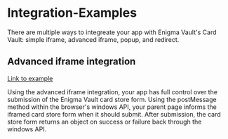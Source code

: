 # Integration-Examples
There are multiple ways to integreate your app with Enigma Vault's Card Vault: simple iframe, advanced iframe, popup, and redirect.

## Advanced iframe integration
[Link to example](https://github.com/Enigma-Vault/card-vault-integration-examples/blob/15852c71750acc5276b4ab3e642c4602e6df319b/embedFormForControl/parent.html)

Using the advanced iframe integration, your app has full control over the submission of the Enigma Vault card store form. Using the postMessage method within the browser's windows API, your parent page informs the iframed card store form when it should submit. After submission, the card store form returns an object on success or failure back through the windows API.
